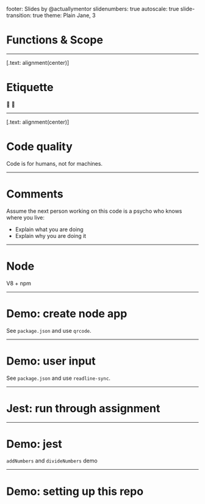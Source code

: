 footer: Slides by @actuallymentor
slidenumbers: true
autoscale: true
slide-transition: true
theme: Plain Jane, 3


# Functions & Scope

---

[.text: alignment(center)]

# Etiquette

🎥 🎤


---

[.text: alignment(center)]

# Code quality

Code is for humans, not for machines.

---

# Comments

Assume the next person working on this code is a psycho who knows where you live:

- Explain what you are doing
- Explain why you are doing it

---

# Node

V8 + npm

---

# Demo: create node app

See `package.json` and use `qrcode`.

---

# Demo: user input

See `package.json` and use `readline-sync`.

---

# Jest: run through assignment

---

# Demo: jest

`addNumbers` and `divideNumbers` demo

---

# Demo: setting up this repo